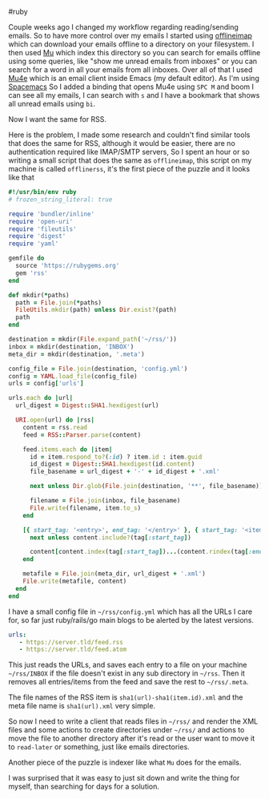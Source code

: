 #ruby

Couple weeks ago I changed my workflow regarding reading/sending emails. So to have more control over my emails I started using [offlineimap](http://www.offlineimap.org/) which can download your emails offline to a directory on your filesystem. I then used [Mu](https://www.djcbsoftware.nl/code/mu/) which index this directory so you can search for emails offline using some queries, like "show me unread emails from inboxes" or you can search for a word in all your emails from all inboxes. Over all of that I used [Mu4e](https://www.djcbsoftware.nl/code/mu/mu4e.html) which is an email client inside Emacs (my default editor). As I'm using [Spacemacs](https://www.spacemacs.org/) So I added a binding that opens Mu4e using `SPC M` and boom I can see all my emails, I can search with `s` and I have a bookmark that shows all unread emails using `bi`.

Now I want the same for RSS.

Here is the problem, I made some research and couldn't find similar tools that does the same for RSS, although it would be easier, there are no authentication required like IMAP/SMTP servers, So I spent an hour or so writing a small script that does the same as `offlineimap`, this script on my machine is called `offlinerss`, it's the first piece of the puzzle and it looks like that

```ruby
#!/usr/bin/env ruby
# frozen_string_literal: true

require 'bundler/inline'
require 'open-uri'
require 'fileutils'
require 'digest'
require 'yaml'

gemfile do
  source 'https://rubygems.org'
  gem 'rss'
end

def mkdir(*paths)
  path = File.join(*paths)
  FileUtils.mkdir(path) unless Dir.exist?(path)
  path
end

destination = mkdir(File.expand_path('~/rss/'))
inbox = mkdir(destination, 'INBOX')
meta_dir = mkdir(destination, '.meta')

config_file = File.join(destination, 'config.yml')
config = YAML.load_file(config_file)
urls = config['urls']

urls.each do |url|
  url_digest = Digest::SHA1.hexdigest(url)

  URI.open(url) do |rss|
    content = rss.read
    feed = RSS::Parser.parse(content)

    feed.items.each do |item|
      id = item.respond_to?(:id) ? item.id : item.guid
      id_digest = Digest::SHA1.hexdigest(id.content)
      file_basename = url_digest + '-' + id_digest + '.xml'

      next unless Dir.glob(File.join(destination, '**', file_basename)).empty?

      filename = File.join(inbox, file_basename)
      File.write(filename, item.to_s)
    end

    [{ start_tag: '<entry>', end_tag: '</entry>' }, { start_tag: '<item>', end_tag: '</item>' }].each do |tag|
      next unless content.include?(tag[:start_tag])

      content[content.index(tag[:start_tag])...(content.rindex(tag[:end_tag]) + tag[:end_tag].length)] = ''
    end

    metafile = File.join(meta_dir, url_digest + '.xml')
    File.write(metafile, content)
  end
end
```

I have a small config file in `~/rss/config.yml` which has all the URLs I care for, so far just ruby/rails/go main blogs to be alerted by the latest versions.

```yaml
urls:
   - https://server.tld/feed.rss
   - https://server.tld/feed.atom
```

This just reads the URLs, and saves each entry to a file on your machine `~/rss/INBOX` if the file doesn't exist in any sub directory in `~/rss`. Then it removes all entries/items from the feed and save the rest to `~/rss/.meta`.

The file names of the RSS item is `sha1(url)-sha1(item.id).xml` and the meta file name is `sha1(url).xml` very simple.

So now I need to write a client that reads files in `~/rss/` and render the XML files and some actions to create directories under `~/rss/` and actions to move the file to another directory after it's read or the user want to move it to `read-later` or something, just like emails directories.

Another piece of the puzzle is indexer like what `Mu` does for the emails.

I was surprised that it was easy to just sit down and write the thing for myself, than searching for days for a solution.

